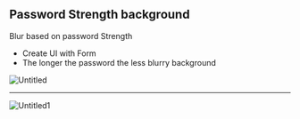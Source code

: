 ## Password Strength background

Blur based on password Strength
- Create UI with Form
- The longer the password the less blurry background

![Untitled](https://user-images.githubusercontent.com/20695270/210151829-995e8145-b57e-45a1-b918-bd241dda6814.png)<hr>
![Untitled1](https://user-images.githubusercontent.com/20695270/210151832-9af7cbd7-ef04-41b9-ac4a-bcffabc443d0.png)
